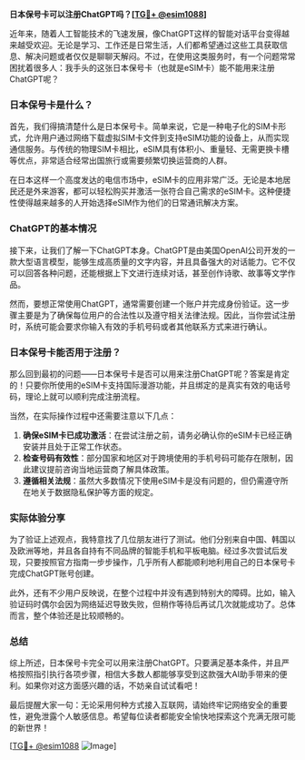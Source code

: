 **日本保号卡可以注册ChatGPT吗？[[TG💪+ @esim1088](https://t.me/s/esim1088)]**

近年来，随着人工智能技术的飞速发展，像ChatGPT这样的智能对话平台变得越来越受欢迎。无论是学习、工作还是日常生活，人们都希望通过这些工具获取信息、解决问题或者仅仅是聊聊天解闷。不过，在使用这类服务时，有一个问题常常困扰着很多人：我手头的这张日本保号卡（也就是eSIM卡）能不能用来注册ChatGPT呢？

### 日本保号卡是什么？

首先，我们得搞清楚什么是日本保号卡。简单来说，它是一种电子化的SIM卡形式，允许用户通过网络下载虚拟SIM卡文件到支持eSIM功能的设备上，从而实现通信服务。与传统的物理SIM卡相比，eSIM具有体积小、重量轻、无需更换卡槽等优点，非常适合经常出国旅行或需要频繁切换运营商的人群。

在日本这样一个高度发达的电信市场中，eSIM卡的应用非常广泛。无论是本地居民还是外来游客，都可以轻松购买并激活一张符合自己需求的eSIM卡。这种便捷性使得越来越多的人开始选择eSIM作为他们的日常通讯解决方案。

### ChatGPT的基本情况

接下来，让我们了解一下ChatGPT本身。ChatGPT是由美国OpenAI公司开发的一款大型语言模型，能够生成高质量的文字内容，并且具备强大的对话能力。它不仅可以回答各种问题，还能根据上下文进行连续对话，甚至创作诗歌、故事等文学作品。

然而，要想正常使用ChatGPT，通常需要创建一个账户并完成身份验证。这一步骤主要是为了确保每位用户的合法性以及遵守相关法律法规。因此，当你尝试注册时，系统可能会要求你输入有效的手机号码或者其他联系方式来进行确认。

### 日本保号卡能否用于注册？

那么回到最初的问题——日本保号卡是否可以用来注册ChatGPT呢？答案是肯定的！只要你所使用的eSIM卡支持国际漫游功能，并且绑定的是真实有效的电话号码，理论上就可以顺利完成注册流程。

当然，在实际操作过程中还需要注意以下几点：

1. **确保eSIM卡已成功激活**：在尝试注册之前，请务必确认你的eSIM卡已经正确安装并且处于正常工作状态。
2. **检查号码有效性**：部分国家和地区对于跨境使用的手机号码可能存在限制，因此建议提前咨询当地运营商了解具体政策。
3. **遵循相关法规**：虽然大多数情况下使用eSIM卡是没有问题的，但仍需遵守所在地关于数据隐私保护等方面的规定。

### 实际体验分享

为了验证上述观点，我特意找了几位朋友进行了测试。他们分别来自中国、韩国以及欧洲等地，并且各自持有不同品牌的智能手机和平板电脑。经过多次尝试后发现，只要按照官方指南一步步操作，几乎所有人都能顺利地利用自己的日本保号卡完成ChatGPT账号创建。

此外，还有不少用户反映说，在整个过程中并没有遇到特别大的障碍。比如，输入验证码时偶尔会因为网络延迟导致失败，但稍作等待后再试几次就能成功了。总体而言，整个体验还是比较顺畅的。

### 总结

综上所述，日本保号卡完全可以用来注册ChatGPT。只要满足基本条件，并且严格按照指引执行各项步骤，相信大多数人都能够享受到这款强大AI助手带来的便利。如果你对这方面感兴趣的话，不妨亲自试试看吧！

最后提醒大家一句：无论采用何种方式接入互联网，请始终牢记网络安全的重要性，避免泄露个人敏感信息。希望每位读者都能安全愉快地探索这个充满无限可能的新世界！

[[TG💪+ @esim1088](https://t.me/s/esim1088) ![Image](https://i.postimg.cc/4NQfJmqS/Snipaste-2025-05-13-00-14-12.png)]